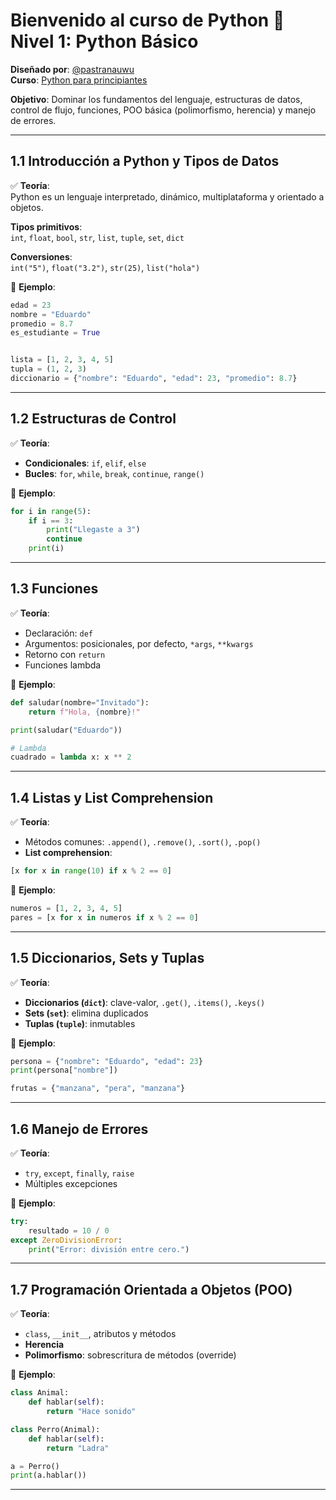 # Bienvenido al curso de Python 🐍 Nivel 1: Python Básico

**Diseñado por**: [@pastranauwu](https://github.com/pastranauwu)  
**Curso**: [Python para principiantes](https://github.com/pastranauwu/Curso-de-Python)

**Objetivo**: Dominar los fundamentos del lenguaje, estructuras de datos, control de flujo, funciones, POO básica (polimorfismo, herencia) y manejo de errores.

---

## 1.1 Introducción a Python y Tipos de Datos

✅ **Teoría**:  
Python es un lenguaje interpretado, dinámico, multiplataforma y orientado a objetos.

**Tipos primitivos**:  
`int`, `float`, `bool`, `str`, `list`, `tuple`, `set`, `dict`

**Conversiones**:  
`int("5")`, `float("3.2")`, `str(25)`, `list("hola")`

🧪 **Ejemplo**:
```python
edad = 23
nombre = "Eduardo"
promedio = 8.7
es_estudiante = True


lista = [1, 2, 3, 4, 5]
tupla = (1, 2, 3)
diccionario = {"nombre": "Eduardo", "edad": 23, "promedio": 8.7}
```

---

## 1.2 Estructuras de Control

✅ **Teoría**:  
- **Condicionales**: `if`, `elif`, `else`  
- **Bucles**: `for`, `while`, `break`, `continue`, `range()`

🧪 **Ejemplo**:
```python
for i in range(5):
    if i == 3:
        print("Llegaste a 3")
        continue
    print(i)
```

---

## 1.3 Funciones

✅ **Teoría**:  
- Declaración: `def`  
- Argumentos: posicionales, por defecto, `*args`, `**kwargs`  
- Retorno con `return`  
- Funciones lambda

🧪 **Ejemplo**:
```python
def saludar(nombre="Invitado"):
    return f"Hola, {nombre}!"

print(saludar("Eduardo"))

# Lambda
cuadrado = lambda x: x ** 2
```

---

## 1.4 Listas y List Comprehension

✅ **Teoría**:  
- Métodos comunes: `.append()`, `.remove()`, `.sort()`, `.pop()`  
- **List comprehension**:
```python
[x for x in range(10) if x % 2 == 0]
```

🧪 **Ejemplo**:
```python
numeros = [1, 2, 3, 4, 5]
pares = [x for x in numeros if x % 2 == 0]
```

---

## 1.5 Diccionarios, Sets y Tuplas

✅ **Teoría**:  
- **Diccionarios (`dict`)**: clave-valor, `.get()`, `.items()`, `.keys()`  
- **Sets (`set`)**: elimina duplicados  
- **Tuplas (`tuple`)**: inmutables

🧪 **Ejemplo**:
```python
persona = {"nombre": "Eduardo", "edad": 23}
print(persona["nombre"])

frutas = {"manzana", "pera", "manzana"}
```

---

## 1.6 Manejo de Errores

✅ **Teoría**:  
- `try`, `except`, `finally`, `raise`  
- Múltiples excepciones

🧪 **Ejemplo**:
```python
try:
    resultado = 10 / 0
except ZeroDivisionError:
    print("Error: división entre cero.")
```

---

## 1.7 Programación Orientada a Objetos (POO)

✅ **Teoría**:  
- `class`, `__init__`, atributos y métodos  
- **Herencia**  
- **Polimorfismo**: sobrescritura de métodos (override)

🧪 **Ejemplo**:
```python
class Animal:
    def hablar(self):
        return "Hace sonido"

class Perro(Animal):
    def hablar(self):
        return "Ladra"

a = Perro()
print(a.hablar())
```




---